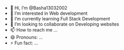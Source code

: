 - 👋 Hi, I’m @Basha13032002
- 👀 I’m interested in Web development
- 🌱 I’m currently learning Full Stack Development
- 💞️ I’m looking to collaborate on Developing websites
- 📫 How to reach me ...
- 😄 Pronouns: ...
- ⚡ Fun fact: ...

<!---
Basha13032002/Basha13032002 is a ✨ special ✨ repository because its `README.md` (this file) appears on your GitHub profile.
You can click the Preview link to take a look at your changes.
--->
